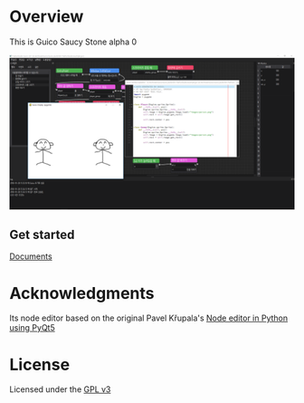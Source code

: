 # Overview
This is Guico Saucy Stone alpha 0

![screenshot](./screenshot.png)

## Get started
[Documents](https://guico.readthedocs.io)

# Acknowledgments
Its node editor based on the original Pavel Křupala's 
[Node editor in Python using PyQt5](https://gitlab.com/pavel.krupala/pyqt-node-editor-tutorials)


# License
Licensed under the [GPL v3](https://www.gnu.org/licenses/gpl.html)
